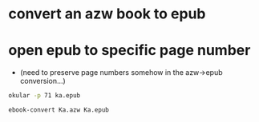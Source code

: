 # convert an azw book to epub

# open epub to specific page number

- (need to preserve page numbers somehow in the azw->epub conversion...)

```sh
okular -p 71 ka.epub
```

```sh
ebook-convert Ka.azw Ka.epub
```
